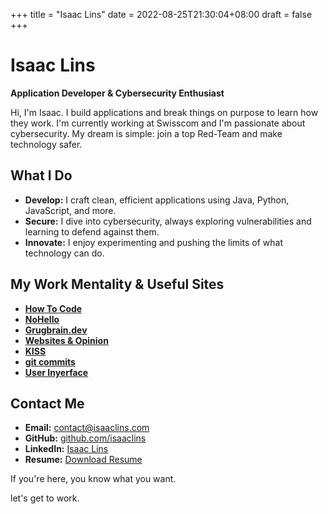 +++
title = "Isaac Lins"
date = 2022-08-25T21:30:04+08:00
draft = false
+++

# Isaac Lins

**Application Developer & Cybersecurity Enthusiast**

Hi, I'm Isaac. I build applications and break things on purpose to learn how they work. I'm currently working at Swisscom and I'm passionate about cybersecurity. My dream is simple: join a top Red-Team and make technology safer.

## What I Do

- **Develop:** I craft clean, efficient applications using Java, Python, JavaScript, and more.
- **Secure:** I dive into cybersecurity, always exploring vulnerabilities and learning to defend against them.
- **Innovate:** I enjoy experimenting and pushing the limits of what technology can do.

## My Work Mentality & Useful Sites

- [**How To Code**](https://gist.github.com/isaaclins/b4d4cdc3b12891d09f3b3cdd846adb3f)
- [**NoHello**](https://nohello.net/en/)
- [**Grugbrain.dev**](https://grugbrain.dev/)
- [**Websites & Opinion**](https://motherfuckingwebsite.com/)
- [**KISS**](https://en.wikipedia.org/wiki/KISS_principle#References)
- [**git commits**](https://cbea.ms/git-commit/)
- [**User Inyerface**](https://userinyerface.com/index.html)

## Contact Me

- **Email:** [contact@isaaclins.com](mailto:contact@isaaclins.com)
- **GitHub:** [github.com/isaaclins](https://github.com/isaaclins)
- **LinkedIn:** [Isaac Lins](https://www.linkedin.com/in/isaac-lins-094612247/)
- **Resume:** [Download Resume](/resume.pdf)

If you're here, you know what you want.

let's get to work.
